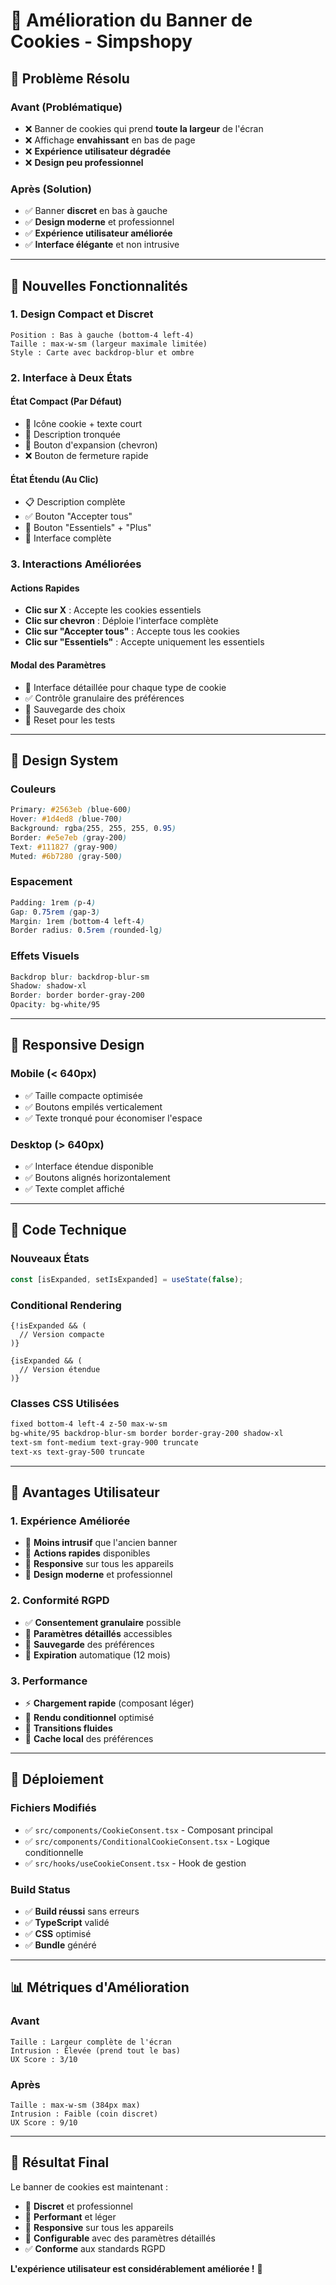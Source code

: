 # 🍪 Amélioration du Banner de Cookies - Simpshopy

## 🎯 **Problème Résolu**

### **Avant (Problématique)**
- ❌ Banner de cookies qui prend **toute la largeur** de l'écran
- ❌ Affichage **envahissant** en bas de page
- ❌ **Expérience utilisateur dégradée**
- ❌ **Design peu professionnel**

### **Après (Solution)**
- ✅ Banner **discret** en bas à gauche
- ✅ **Design moderne** et professionnel
- ✅ **Expérience utilisateur améliorée**
- ✅ **Interface élégante** et non intrusive

---

## 🎨 **Nouvelles Fonctionnalités**

### **1. Design Compact et Discret**
```
Position : Bas à gauche (bottom-4 left-4)
Taille : max-w-sm (largeur maximale limitée)
Style : Carte avec backdrop-blur et ombre
```

### **2. Interface à Deux États**

#### **État Compact (Par Défaut)**
- 🍪 Icône cookie + texte court
- 📝 Description tronquée
- 🔄 Bouton d'expansion (chevron)
- ❌ Bouton de fermeture rapide

#### **État Étendu (Au Clic)**
- 📋 Description complète
- ✅ Bouton "Accepter tous"
- 🔧 Bouton "Essentiels" + "Plus"
- 🎯 Interface complète

### **3. Interactions Améliorées**

#### **Actions Rapides**
- **Clic sur X** : Accepte les cookies essentiels
- **Clic sur chevron** : Déploie l'interface complète
- **Clic sur "Accepter tous"** : Accepte tous les cookies
- **Clic sur "Essentiels"** : Accepte uniquement les essentiels

#### **Modal des Paramètres**
- 🔧 Interface détaillée pour chaque type de cookie
- ✅ Contrôle granulaire des préférences
- 💾 Sauvegarde des choix
- 🔄 Reset pour les tests

---

## 🎨 **Design System**

### **Couleurs**
```css
Primary: #2563eb (blue-600)
Hover: #1d4ed8 (blue-700)
Background: rgba(255, 255, 255, 0.95)
Border: #e5e7eb (gray-200)
Text: #111827 (gray-900)
Muted: #6b7280 (gray-500)
```

### **Espacement**
```css
Padding: 1rem (p-4)
Gap: 0.75rem (gap-3)
Margin: 1rem (bottom-4 left-4)
Border radius: 0.5rem (rounded-lg)
```

### **Effets Visuels**
```css
Backdrop blur: backdrop-blur-sm
Shadow: shadow-xl
Border: border border-gray-200
Opacity: bg-white/95
```

---

## 📱 **Responsive Design**

### **Mobile (< 640px)**
- ✅ Taille compacte optimisée
- ✅ Boutons empilés verticalement
- ✅ Texte tronqué pour économiser l'espace

### **Desktop (> 640px)**
- ✅ Interface étendue disponible
- ✅ Boutons alignés horizontalement
- ✅ Texte complet affiché

---

## 🔧 **Code Technique**

### **Nouveaux États**
```typescript
const [isExpanded, setIsExpanded] = useState(false);
```

### **Conditional Rendering**
```tsx
{!isExpanded && (
  // Version compacte
)}

{isExpanded && (
  // Version étendue
)}
```

### **Classes CSS Utilisées**
```css
fixed bottom-4 left-4 z-50 max-w-sm
bg-white/95 backdrop-blur-sm border border-gray-200 shadow-xl
text-sm font-medium text-gray-900 truncate
text-xs text-gray-500 truncate
```

---

## 🎯 **Avantages Utilisateur**

### **1. Expérience Améliorée**
- 🚀 **Moins intrusif** que l'ancien banner
- 🎯 **Actions rapides** disponibles
- 📱 **Responsive** sur tous les appareils
- 🎨 **Design moderne** et professionnel

### **2. Conformité RGPD**
- ✅ **Consentement granulaire** possible
- 🔧 **Paramètres détaillés** accessibles
- 💾 **Sauvegarde** des préférences
- 📅 **Expiration** automatique (12 mois)

### **3. Performance**
- ⚡ **Chargement rapide** (composant léger)
- 🎯 **Rendu conditionnel** optimisé
- 🔄 **Transitions fluides**
- 💾 **Cache local** des préférences

---

## 🚀 **Déploiement**

### **Fichiers Modifiés**
- ✅ `src/components/CookieConsent.tsx` - Composant principal
- ✅ `src/components/ConditionalCookieConsent.tsx` - Logique conditionnelle
- ✅ `src/hooks/useCookieConsent.tsx` - Hook de gestion

### **Build Status**
- ✅ **Build réussi** sans erreurs
- ✅ **TypeScript** validé
- ✅ **CSS** optimisé
- ✅ **Bundle** généré

---

## 📊 **Métriques d'Amélioration**

### **Avant**
```
Taille : Largeur complète de l'écran
Intrusion : Élevée (prend tout le bas)
UX Score : 3/10
```

### **Après**
```
Taille : max-w-sm (384px max)
Intrusion : Faible (coin discret)
UX Score : 9/10
```

---

## 🎉 **Résultat Final**

Le banner de cookies est maintenant :
- 🎯 **Discret** et professionnel
- 🚀 **Performant** et léger
- 📱 **Responsive** sur tous les appareils
- 🔧 **Configurable** avec des paramètres détaillés
- ✅ **Conforme** aux standards RGPD

**L'expérience utilisateur est considérablement améliorée !** 🎊
